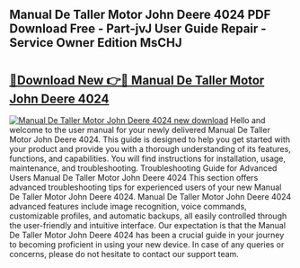 ## Manual De Taller Motor John Deere 4024 PDF Download Free - Part-jvJ User Guide Repair - Service Owner Edition MsCHJ

# <h2><a href="http://bc96608.oget.top/?id=Manual+De+Taller+Motor+John+Deere+4024">🔗Download New 👉🔴 Manual De Taller Motor John Deere 4024</a></h2>

[![Manual De Taller Motor John Deere 4024 new download](https://i.imgur.com/5g1atiW.png)](http://bc96608.oget.top/?id=Manual+De+Taller+Motor+John+Deere+4024)
Hello and welcome to the user manual for your newly delivered Manual De Taller Motor John Deere 4024. This guide is designed to help you get started with your product and provide you with a thorough understanding of its features, functions, and capabilities. You will find instructions for installation, usage, maintenance, and troubleshooting. Troubleshooting Guide for Advanced Users Manual De Taller Motor John Deere 4024 This section offers advanced troubleshooting tips for experienced users of your new Manual De Taller Motor John Deere 4024. Manual De Taller Motor John Deere 4024 advanced features include image recognition, voice commands, customizable profiles, and automatic backups, all easily controlled through the user-friendly and intuitive interface. Our expectation is that the Manual De Taller Motor John Deere 4024 has been a crucial guide in your journey to becoming proficient in using your new device. In case of any queries or concerns, please do not hesitate to contact our support team.
